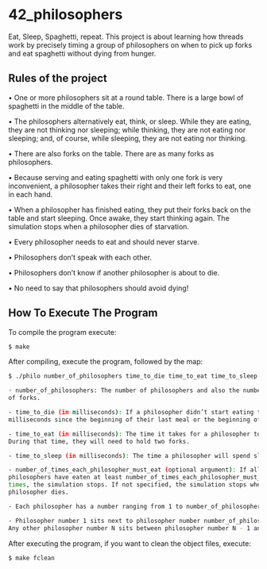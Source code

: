 # 42_philosophers

Eat, Sleep, Spaghetti, repeat. This project is about learning how threads work by precisely timing a group of 
philosophers on when to pick up forks and eat spaghetti without dying from hunger.

## Rules of the project
• One or more philosophers sit at a round table.
There is a large bowl of spaghetti in the middle of the table.

• The philosophers alternatively eat, think, or sleep.
While they are eating, they are not thinking nor sleeping;
while thinking, they are not eating nor sleeping;
and, of course, while sleeping, they are not eating nor thinking.

• There are also forks on the table. There are as many forks as philosophers.

• Because serving and eating spaghetti with only one fork is very inconvenient, a
philosopher takes their right and their left forks to eat, one in each hand.

• When a philosopher has finished eating, they put their forks back on the table and
start sleeping. Once awake, they start thinking again. The simulation stops when
a philosopher dies of starvation.

• Every philosopher needs to eat and should never starve.

• Philosophers don’t speak with each other.

• Philosophers don’t know if another philosopher is about to die.

• No need to say that philosophers should avoid dying!

## How To Execute The Program
To compile the program execute:
```bash
$ make
```
After compiling, execute the program, followed by the map:
```bash
$ ./philo number_of_philosophers time_to_die time_to_eat time_to_sleep [number_of_times_each_philosopher_must_eat]

◦ number_of_philosophers: The number of philosophers and also the number
of forks.

- time_to_die (in milliseconds): If a philosopher didn’t start eating time_to_die
milliseconds since the beginning of their last meal or the beginning of the simulation, they die.

- time_to_eat (in milliseconds): The time it takes for a philosopher to eat.
During that time, they will need to hold two forks.

- time_to_sleep (in milliseconds): The time a philosopher will spend sleeping.

- number_of_times_each_philosopher_must_eat (optional argument): If all
philosophers have eaten at least number_of_times_each_philosopher_must_eat
times, the simulation stops. If not specified, the simulation stops when a
philosopher dies.

- Each philosopher has a number ranging from 1 to number_of_philosophers.

- Philosopher number 1 sits next to philosopher number number_of_philosophers.
Any other philosopher number N sits between philosopher number N - 1 and philosopher number N + 1
```
After executing the program, if you want to clean the object files, execute:
```bash
$ make fclean
```
